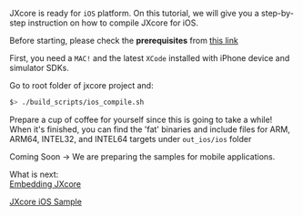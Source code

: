 JXcore is ready for `iOS` platform. On this tutorial, we will give you a step-by-step 
instruction on how to compile JXcore for iOS.

Before starting, please check the **prerequisites** from [this link](https://github.com/jxcore/jxcore/blob/master/doc/HOW_TO_COMPILE.md)

First, you need a `MAC!` and the latest `XCode` installed with iPhone device and simulator 
SDKs. 

Go to root folder of jxcore project and:
```bash
$> ./build_scripts/ios_compile.sh
```
Prepare a cup of coffee for yourself since this is going to take a while! When it's 
finished, you can find the 'fat' binaries and include files for ARM, ARM64, INTEL32, 
and INTEL64 targets under `out_ios/ios` folder

Coming Soon -> We are preparing the samples for mobile applications. 

What is next:  
[Embedding JXcore](https://github.com/jxcore/jxcore/blob/master/doc/native/Embedding_Basics.md)

[JXcore iOS Sample](https://github.com/jxcore/jxcore-ios-sample)
